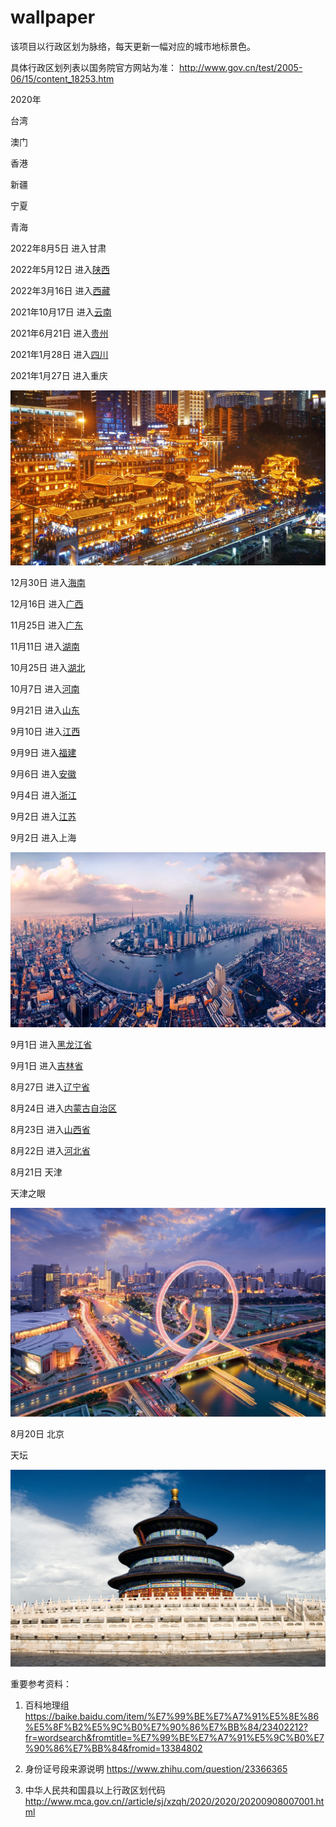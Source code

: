 # wallpaper

该项目以行政区划为脉络，每天更新一幅对应的城市地标景色。

具体行政区划列表以国务院官方网站为准： http://www.gov.cn/test/2005-06/15/content_18253.htm

2020年

台湾

澳门

香港

新疆

宁夏

青海

2022年8月5日 进入甘肃

2022年5月12日 进入[陕西](./shaanxi/README.md)

2022年3月16日 进入[西藏](./xizang/README.md)

2021年10月17日 进入[云南](./yunnan/README.md)

2021年6月21日 进入[贵州](./guizhou/README.md)

2021年1月28日 进入[四川](./sichuan/README.md)

2021年1月27日 进入重庆

![重庆](chongqing.jpg)

12月30日 进入[海南](./hainan/README.md)

12月16日 进入[广西](./guangxi/README.md)

11月25日 进入[广东](./guangdong/README.md)

11月11日 进入[湖南](./hunan/README.md)

10月25日 进入[湖北](./hubei/README.md)

10月7日 进入[河南](./henan/README.md)

9月21日 进入[山东](./shandong/README.md)

9月10日 进入[江西](./jiangxi/README.md)

9月9日 进入[福建](./fujian/README.md)

9月6日 进入[安徽](./anhui/README.md)

9月4日 进入[浙江](./zhejiang/README.md)

9月2日 进入[江苏](./jiangsu/README.md)

9月2日 进入上海

![上海](shanghai.jpg)

9月1日 进入[黑龙江省](./heilongjiang/README.md)

9月1日 进入[吉林省](./jilin/README.md)

8月27日 进入[辽宁省](./liaoning/README.md)

8月24日 进入[内蒙古自治区](./neimenggu/README.md)

8月23日 进入[山西省](./shanxi/README.md)

8月22日 进入[河北省](./hebei/README.md)

8月21日 天津

天津之眼

![天津](tianjin.jpeg)

8月20日 北京

天坛

![北京](beijing.jpg)


重要参考资料：

1. 百科地理组 https://baike.baidu.com/item/%E7%99%BE%E7%A7%91%E5%8E%86%E5%8F%B2%E5%9C%B0%E7%90%86%E7%BB%84/23402212?fr=wordsearch&fromtitle=%E7%99%BE%E7%A7%91%E5%9C%B0%E7%90%86%E7%BB%84&fromid=13384802

2. 身份证号段来源说明 https://www.zhihu.com/question/23366365

3. 中华人民共和国县以上行政区划代码 http://www.mca.gov.cn//article/sj/xzqh/2020/2020/20200908007001.html
